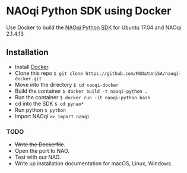 # NAOqi Python SDK using Docker
Use Docker to build the [NAOqi Python SDK](http://doc.aldebaran.com/2-1/dev/python/install_guide.html) for Ubuntu 17.04 and NAOqi 2.1.4.13

## Installation

* Install [Docker](https://www.docker.com).
* Clone this repo `$ git clone https://github.com/MODatUniSA/naoqi-docker.git`
* Move into the directory `$ cd naoqi-docker`
* Build the container `$ docker build -t naoqi-python .`
* Run the container `$ docker run -it naoqi-python bash`
* cd into the SDK `$ cd pynao*`
* Run python `$ python`
* Import NAOqi `>> import naoqi`

### TODO

* ~~Write the Dockerfile~~.
* Open the port to NAO.
* Test with our NAO.
* Write up installation documentation for macOS, Linux, Windows.

